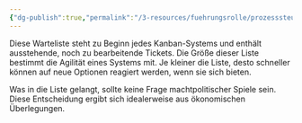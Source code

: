```yaml
---
{"dg-publish":true,"permalink":"/3-resources/fuehrungsrolle/prozesssteuerung/kanban-in-der-it-von-klaus-leopold/input-queue/","noteIcon":"","created":"2024-04-17T13:37:01.166+02:00","updated":"2024-04-17T13:39:12.097+02:00"}
---
```



Diese Warteliste steht zu Beginn jedes Kanban-Systems und enthält ausstehende, noch zu bearbeitende Tickets. Die Größe dieser Liste bestimmt die Agilität eines Systems mit. Je kleiner die Liste, desto schneller können auf neue Optionen reagiert werden, wenn sie sich bieten.

Was in die Liste gelangt, sollte keine Frage machtpolitischer Spiele sein. Diese Entscheidung ergibt sich idealerweise aus ökonomischen Überlegungen.
